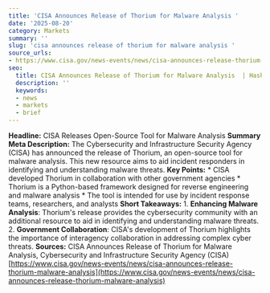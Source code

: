 ```yaml
---
title: 'CISA Announces Release of Thorium for Malware Analysis '
date: '2025-08-20'
category: Markets
summary: ''
slug: 'cisa announces release of thorium for malware analysis '
source_urls:
- https://www.cisa.gov/news-events/news/cisa-announces-release-thorium-malware-analysis
seo:
  title: CISA Announces Release of Thorium for Malware Analysis  | Hash n Hedge
  description: ''
  keywords:
  - news
  - markets
  - brief
---
```


**Headline:** CISA Releases Open-Source Tool for Malware Analysis  **Summary Meta Description:** The Cybersecurity and Infrastructure Security Agency (CISA) has announced the release of Thorium, an open-source tool for malware analysis. This new resource aims to aid incident responders in identifying and understanding malware threats.  **Key Points:**  * CISA developed Thorium in collaboration with other government agencies * Thorium is a Python-based framework designed for reverse engineering and malware analysis * The tool is intended for use by incident response teams, researchers, and analysts  **Short Takeaways:**  1. **Enhancing Malware Analysis**: Thorium's release provides the cybersecurity community with an additional resource to aid in identifying and understanding malware threats. 2. **Government Collaboration**: CISA's development of Thorium highlights the importance of interagency collaboration in addressing complex cyber threats.  **Sources:**  CISA Announces Release of Thorium for Malware Analysis, Cybersecurity and Infrastructure Security Agency (CISA) [https://www.cisa.gov/news-events/news/cisa-announces-release-thorium-malware-analysis](https://www.cisa.gov/news-events/news/cisa-announces-release-thorium-malware-analysis) 
